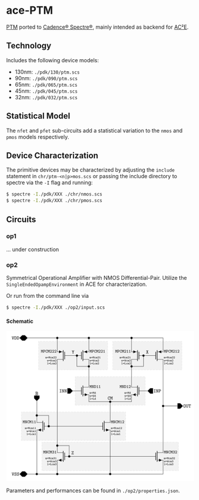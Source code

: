 # ace-PTM

[PTM](http://ptm.asu.edu/) ported to 
[Cadence® Spectre®](https://www.cadence.com/ko_KR/home/tools/custom-ic-analog-rf-design/circuit-simulation/spectre-simulation-platform.html),
mainly intended as backend for [AC²E](https://github.com/matthschw/ace).

## Technology

Includes the following device models:

+ 130nm: `./pdk/130/ptm.scs`
+ 90nm: `./pdk/090/ptm.scs`
+ 65nm: `./pdk/065/ptm.scs`
+ 45nm: `./pdk/045/ptm.scs`
+ 32nm: `./pdk/032/ptm.scs`

## Statistical Model

The `nfet` and `pfet` sub-circuits add a statistical variation to the `nmos`
and `pmos` models respectively.

## Device Characterization

The primitive devices may be characterized by adjusting the `include` statement
in `chr/ptm-<n|p>mos.scs` or passing the include directory to spectre via the
`-I` flag and running:

```bash
$ spectre -I./pdk/XXX ./chr/nmos.scs
$ spectre -I./pdk/XXX ./chr/pmos.scs
```

## Circuits

### op1

... under construction

### op2

Symmetrical Operational Amplifier with NMOS Differential-Pair.
Utilize the `SingleEndedOpampEnvironment` in ACE for characterization.

Or run from the command line via

```bash
$ spectre -I./pdk/XXX ./op2/input.scs
```

#### Schematic

![Symmetrical Operational Amplifier (`op2`)](https://github.com/matthschw/ace/blob/main/figures/op2.png?raw=true)

Parameters and performances can be found in `./op2/properties.json`.
